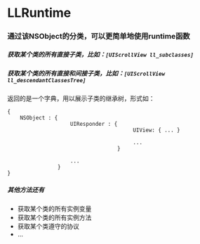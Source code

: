 # LLRuntime

### 通过该NSObject的分类，可以更简单地使用runtime函数

##### 获取某个类的所有直接子类，比如：``` [UIScrollView ll_subclasses] ```

##### 获取某个类的所有直接和间接子类，比如：``` [UIScrollView ll_descendantClassesTree] ```
返回的是一个字典，用以展示子类的继承树，形式如：
```objc
{
    NSObject : {
                    UIResponder : {
                                        UIView: { ... }

                                        ...
                                   }

                    ...
                }
}
```
##### 其他方法还有
* 获取某个类的所有实例变量
* 获取某个类的所有实例方法
* 获取某个类遵守的协议
* ...
